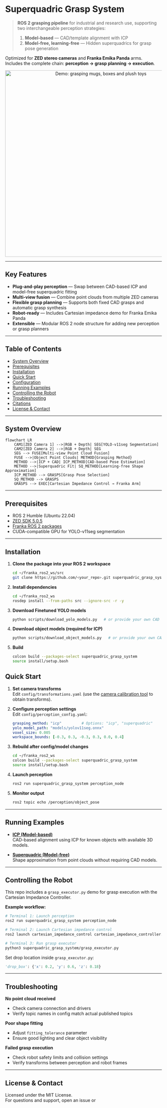 # Superquadric Grasp System

> **ROS 2 grasping pipeline** for industrial and research use, supporting two interchangeable perception strategies:  
> 1. **Model-based** — CAD/template alignment with ICP  
> 2. **Model-free, learning-free** — Hidden superquadrics for grasp pose generation

Optimized for **ZED stereo cameras** and **Franka Emika Panda** arms.  
Includes the complete chain: **perception → grasp planning → execution**.

<p align="center">
  <img src="resource/grasp_demo.gif" width="600" alt="Demo: grasping mugs, boxes and plush toys"/>
</p>

---

## Key Features

- **Plug-and-play perception** — Swap between CAD-based ICP and model-free superquadric fitting  
- **Multi-view fusion** — Combine point clouds from multiple ZED cameras  
- **Flexible grasp planning** — Supports both fixed CAD grasps and automatic grasp synthesis  
- **Robot-ready** — Includes Cartesian impedance demo for Franka Emika Panda  
- **Extensible** — Modular ROS 2 node structure for adding new perception or grasp planners  

---

## Table of Contents

- [System Overview](#system-overview)
- [Prerequisites](#prerequisites)
- [Installation](#installation)
- [Quick Start](#quick-start)
- [Configuration](#configuration)
- [Running Examples](#running-examples)
- [Controlling the Robot](#controlling-the-robot)
- [Troubleshooting](#troubleshooting)
- [Citations](#citations)
- [License & Contact](#license--contact)

---

## System Overview

```mermaid
flowchart LR
    CAM1[ZED Camera 1] -->|RGB + Depth| SEG[YOLO-v11seg Segmentation]
    CAM2[ZED Camera 2] -->|RGB + Depth| SEG
    SEG --> FUSE[Multi-view Point Cloud Fusion]
    FUSE -->|Object Point Clouds| METHOD{Grasping Method}
    METHOD -->|ICP + CAD| ICP_METHOD[CAD-based Pose Estimation]
    METHOD -->|Superquadric Fit| SQ_METHOD[Learning-free Shape Approximation]
    ICP_METHOD --> GRASPS[Grasp Pose Selection]
    SQ_METHOD --> GRASPS
    GRASPS --> EXEC[Cartesian Impedance Control → Franka Arm]
```

---

## Prerequisites

- ROS 2 Humble (Ubuntu 22.04)  
- [ZED SDK 5.0.5](https://www.stereolabs.com/en-ch/developers/release)  
- [Franka ROS 2 packages](https://github.com/frankarobotics/franka_ros2)  
- CUDA-compatible GPU for YOLO-v11seg segmentation  

---

## Installation

1. **Clone the package into your ROS 2 workspace**
   ```bash
   cd ~/franka_ros2_ws/src
   git clone https://github.com/<your_repo>.git superquadric_grasp_system
   ```

2. **Install dependencies**
   ```bash
   cd ~/franka_ros2_ws
   rosdep install --from-paths src --ignore-src -r -y
   ```

3. **Download Finetuned YOLO models**
   ```bash
   python scripts/download_yolo_models.py   # or provide your own CAD files
   ```
   
4. **Download object models (required for ICP)**
   ```bash
   python scripts/download_object_models.py   # or provide your own CAD files
   ```
  
5. **Build**
   ```bash
   colcon build --packages-select superquadric_grasp_system
   source install/setup.bash
   ```

## Quick Start

1. **Set camera transforms**  
   Edit `config/transformations.yaml` (use the [camera calibration tool](https://github.com/MrGerencser/camera_calibration) to obtain transforms).

2. **Configure perception settings**  
   Edit `config/perception_config.yaml`:
   ```yaml
   grasping_method: "icp"         # Options: "icp", "superquadric"
   yolo_model_path: "models/yolov11seg.onnx"
   voxel_size: 0.005
   workspace_bounds: [-0.3, 0.3, -0.3, 0.3, 0.0, 0.4]
   ```

3. **Rebuild after config/model changes**
   ```bash
   cd ~/franka_ros2_ws
   colcon build --packages-select superquadric_grasp_system
   source install/setup.bash
   ```

4. **Launch perception**
   ```bash
   ros2 run superquadric_grasp_system perception_node
   ```

5. **Monitor output**
   ```bash
   ros2 topic echo /perception/object_pose
   ```

---

## Running Examples

- [**ICP (Model-based)**](examples/icp.md)  
  CAD-based alignment using ICP for known objects with available 3D models.

- [**Superquadric (Model-free)**](examples/superquadric.md)  
  Shape approximation from point clouds without requiring CAD models.

---

## Controlling the Robot

This repo includes a `grasp_executor.py` demo for grasp execution with the Cartesian Impedance Controller.

**Example workflow:**
```bash
# Terminal 1: Launch perception
ros2 run superquadric_grasp_system perception_node

# Terminal 2: Launch Cartesian impedance control
ros2 launch cartesian_impedance_control cartesian_impedance_controller.launch.py

# Terminal 3: Run grasp executor
python3 superquadric_grasp_system/grasp_executor.py
```

Set drop location inside `grasp_executor.py`:
```python
'drop_box': {'x': 0.2, 'y': 0.6, 'z': 0.18}
```

---

## Troubleshooting

**No point cloud received**
- Check camera connection and drivers
- Verify topic names in config match actual published topics

**Poor shape fitting**
- Adjust `fitting_tolerance` parameter
- Ensure good lighting and clear object visibility

**Failed grasp execution**
- Check robot safety limits and collision settings
- Verify transforms between perception and robot frames

---

## License & Contact

Licensed under the MIT License.  
For questions and support, open an issue or

